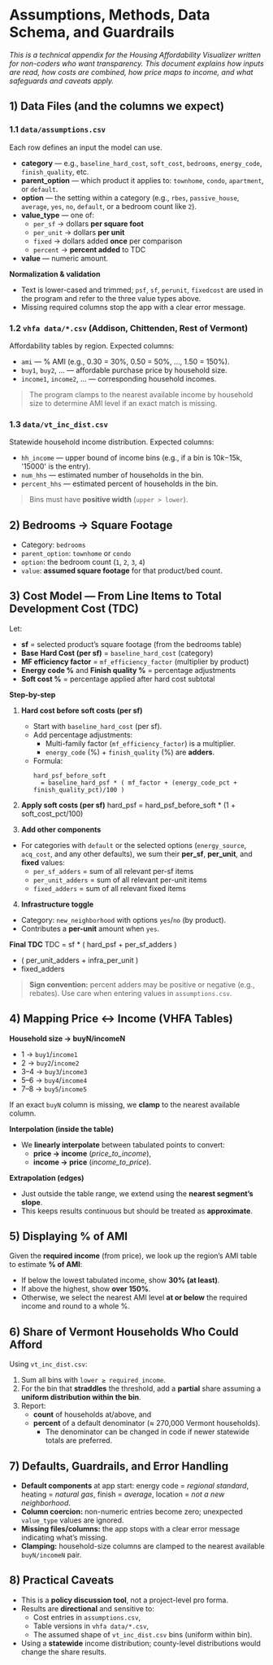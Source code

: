 # Assumptions, Methods, Data Schema, and Guardrails

*This is a technical appendix for the Housing Affordability Visualizer written for non-coders who want transparency. This document explains how inputs are read, how costs are combined, how price maps to income, and what safeguards and caveats apply.*

## 1) Data Files (and the columns we expect)

### 1.1 `data/assumptions.csv`
Each row defines an input the model can use.

- **category** — e.g., `baseline_hard_cost`, `soft_cost`, `bedrooms`, `energy_code`, `finish_quality`, etc.
- **parent_option** — which product it applies to: `townhome`, `condo`, `apartment`, or `default`.
- **option** — the setting within a category (e.g., `rbes`, `passive_house`, `average`, `yes`, `no`, `default`, or a bedroom count like `2`).
- **value_type** — one of:
  - `per_sf`   → dollars **per square foot**
  - `per_unit` → dollars **per unit**
  - `fixed`    → dollars added **once** per comparison
  - `percent`  → **percent added** to TDC
- **value** — numeric amount.

**Normalization & validation**
- Text is lower-cased and trimmed; `psf`, `sf`, `perunit`, `fixedcost` are used in the program and refer to the three value types above.
- Missing required columns stop the app with a clear error message.

### 1.2 `vhfa data/*.csv` (Addison, Chittenden, Rest of Vermont)
Affordability tables by region. Expected columns:

- `ami` — % AMI (e.g., 0.30 = 30%, 0.50 = 50%, …, 1.50 = 150%).  
- `buy1`, `buy2`, … — affordable purchase price by household size.
- `income1`, `income2`, … — corresponding household incomes.
> The program clamps to the nearest available income by household size to determine AMI level if an exact match is missing.

### 1.3 `data/vt_inc_dist.csv`
Statewide household income distribution. Expected columns:

- `hh_income` — upper bound of income bins (e.g., if a bin is $10k-$15k, '15000' is the entry).
- `num_hhs` — estimated number of households in the bin.
- `percent_hhs` — estimated percent of households in the bin.
> Bins must have **positive width** (`upper > lower`).

## 2) Bedrooms → Square Footage
- Category: `bedrooms`
- `parent_option`: `townhome` or `condo`
- `option`: the bedroom count (`1`, `2`, `3`, `4`)
- `value`: **assumed square footage** for that product/bed count.

## 3) Cost Model — From Line Items to Total Development Cost (TDC)

Let:
- **sf** = selected product’s square footage (from the bedrooms table)
- **Base Hard Cost (per sf)** = `baseline_hard_cost` (category)
- **MF efficiency factor** = `mf_efficiency_factor` (multiplier by product)
- **Energy code %** and **Finish quality %** = percentage adjustments
- **Soft cost %** = percentage applied after hard cost subtotal

**Step-by-step**

1. **Hard cost before soft costs (per sf)**
   - Start with `baseline_hard_cost` (per sf).
   - Add percentage adjustments:
     - Multi-family factor (`mf_efficiency_factor`) is a multiplier.
     - `energy_code` (%) + `finish_quality` (%) are **adders**.
   - Formula:
     ```
     hard_psf_before_soft
       = baseline_hard_psf * ( mf_factor + (energy_code_pct + finish_quality_pct)/100 )
     ```

2. **Apply soft costs (per sf)**
hard_psf = hard_psf_before_soft * (1 + soft_cost_pct/100)

3. **Add other components**
- For categories with `default` or the selected options (`energy_source`, `acq_cost`, and any other defaults), we sum their **per_sf**, **per_unit**, and **fixed** values:
  - `per_sf_adders`  = sum of all relevant per-sf items
  - `per_unit_adders` = sum of all relevant per-unit items
  - `fixed_adders`   = sum of all relevant fixed items

4. **Infrastructure toggle**
- Category: `new_neighborhood` with options `yes`/`no` (by product).
- Contributes a **per-unit** amount when `yes`.

**Final TDC**
TDC = sf * ( hard_psf + per_sf_adders )
+ ( per_unit_adders + infra_per_unit )
+ fixed_adders

> **Sign convention:** percent adders may be positive or negative (e.g., rebates). Use care when entering values in `assumptions.csv`.

## 4) Mapping Price ↔ Income (VHFA Tables)

**Household size → buyN/incomeN**
- 1 → `buy1`/`income1`
- 2 → `buy2`/`income2`
- 3–4 → `buy3`/`income3`
- 5–6 → `buy4`/`income4`
- 7–8 → `buy5`/`income5`

If an exact `buyN` column is missing, we **clamp** to the nearest available column.

**Interpolation (inside the table)**
- We **linearly interpolate** between tabulated points to convert:
  - **price → income** (*price_to_income*),
  - **income → price** (*income_to_price*).

**Extrapolation (edges)**
- Just outside the table range, we extend using the **nearest segment’s slope**.  
- This keeps results continuous but should be treated as **approximate**.

## 5) Displaying % of AMI

Given the **required income** (from price), we look up the region’s AMI table to estimate **% of AMI**:

- If below the lowest tabulated income, show **30% (at least)**.
- If above the highest, show **over 150%**.
- Otherwise, we select the nearest AMI level **at or below** the required income and round to a whole %.

## 6) Share of Vermont Households Who Could Afford

Using `vt_inc_dist.csv`:

1. Sum all bins with `lower ≥ required_income`.  
2. For the bin that **straddles** the threshold, add a **partial** share assuming a **uniform distribution within the bin**.  
3. Report:
   - **count** of households at/above, and
   - **percent** of a default denominator (≈ 270,000 Vermont households).
     - The denominator can be changed in code if newer statewide totals are preferred.

## 7) Defaults, Guardrails, and Error Handling

- **Default components** at app start: energy code = *regional standard*, heating = *natural gas*, finish = *average*, location = *not a new neighborhood*.
- **Column coercion:** non-numeric entries become zero; unexpected `value_type` values are ignored.
- **Missing files/columns:** the app stops with a clear error message indicating what’s missing.
- **Clamping:** household-size columns are clamped to the nearest available `buyN/incomeN` pair.

## 8) Practical Caveats

- This is a **policy discussion tool**, not a project-level pro forma.
- Results are **directional** and sensitive to:
  - Cost entries in `assumptions.csv`,
  - Table versions in `vhfa data/*.csv`,
  - The assumed shape of `vt_inc_dist.csv` bins (uniform within bin).
- Using a **statewide** income distribution; county-level distributions would change the share results.
